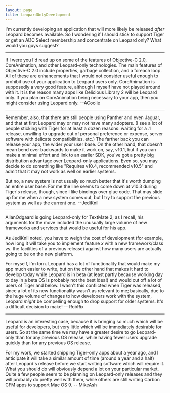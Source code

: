 ```yaml
---
layout: page
title: LeopardOnlyDevelopment
---
```




I'm currently developing an application that will more likely be released *after* Leopard becomes available. So I wondering if I should stick to support Tiger or get an ADC Select membership and concentrate on Leopard only? What would you guys suggest?

----
If I were you I'd read up on some of the features of Objective-C 2.0, CoreAnimation, and other Leopard-only technologies. The main features of Objective-C 2.0 include properties, garbage collection, and a foreach loop. All of these are enhancements that I would not consider useful enough to prohibit use of your application to Leopard users only. CoreAnimation is supposedly a very good feature, although I myself have not played around with it. It is the reason many apps like Delicious Library 2 will be Leopard only. If you plan on CoreAnimation being necessary to your app, then you might consider using Leopard only. --ACoolie

----
Remember, also, that there are still people using Panther and even Jaguar, and that at first Leopard may or may not have many adopters. (I see a lot of people sticking with Tiger for at least a dozen reasons: waiting for a .1 release, unwilling to upgrade out of personal preference or expense, server software with delicate compatibilities, etc.) The farther back you can release your app, the wider your user base. On the other hand, that doesn't mean bend over backwards to make it work on, say, v10.1, but if you can make a minimal effort and link to an earlier SDK, you've got a pretty big distribution advantage over Leopard-only applications. Even so, you may decide to do something like "Requires v10.4, recommended v10.5" and admit that it may not work as well on earlier systems.

But no, a new system is not usually so much better that it's worth dumping an entire user base. For me the line seems to come down at v10.3 during Tiger's release, though, since I like bindings over glue code. That may slide up for me when a new system comes out, but I try to support the previous system as well as the current one. --JediKnil

----

AllanOdgaard is going Leopard-only for TextMate 2; as I recall, his arguments for the move included the unusually large volume of new frameworks and services that would be useful for his app.

As JediKnil noted, you have to weigh the cost of development (for example, how long it will take you to implement feature *x* with a new framework/class vs. the facilities of a previous release) against how many users are actually going to be on the new platform.

For myself, I'm torn. Leopard has a lot of functionality that would make my app much easier to write, but on the other hand that makes it hard to develop today while Leopard is in beta (at least partly because working day to day in a beta OS is probably not the best idea!) and would cut off a lot of users of Tiger and below. I wasn't this conflicted when Tiger was released, since a lot of its new functionality wasn't as relevant to me; basically, due to the huge volume of changes to how developers work with the system, Leopard *might* be compelling enough to drop support for older systems. It's a difficult decision to make! -- RobRix

----
Leopard is an interesting case, because it is bringing so much which will be useful for developers, but very little which will be immediately desirable for users. So at the same time we may have a greater desire to go Leopard-only than for any previous OS release, while having fewer users upgrade quickly than for any previous OS release.

For my work, we started shipping Tiger-only apps about a year ago, and I anticipate it will take a similar amount of time (around a year and a half) after Leopard's release before we start writing software which will require it. What you should do will obviously depend a lot on your particular market. Quite a few people seem to be planning on Leopard-only releases and they will probably do pretty well with them, while others are still writing Carbon CFM apps to support Mac OS 9. -- MikeAsh

